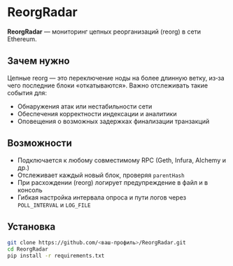 # ReorgRadar

**ReorgRadar** — мониторинг цепных реорганизаций (reorg) в сети Ethereum.

## Зачем нужно

Цепные reorg — это переключение ноды на более длинную ветку, из‑за чего последние блоки «откатываются». Важно отслеживать такие события для:

- Обнаружения атак или нестабильности сети  
- Обеспечения корректности индексации и аналитики  
- Оповещения о возможных задержках финализации транзакций  

## Возможности

- Подключается к любому совместимому RPC (Geth, Infura, Alchemy и др.)  
- Отслеживает каждый новый блок, проверяя `parentHash`  
- При расхождении (reorg) логирует предупреждение в файл и в консоль  
- Гибкая настройка интервала опроса и пути логов через `POLL_INTERVAL` и `LOG_FILE`

## Установка

```bash
git clone https://github.com/<ваш‑профиль>/ReorgRadar.git
cd ReorgRadar
pip install -r requirements.txt
